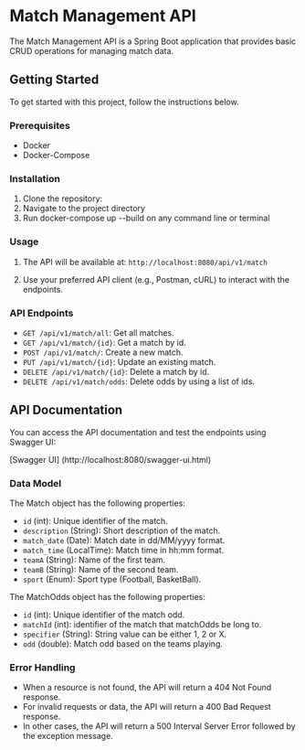 # Match Management API

The Match Management API is a Spring Boot application that provides basic CRUD operations for managing match data.

## Getting Started

To get started with this project, follow the instructions below.

### Prerequisites

- Docker
- Docker-Compose

### Installation

1. Clone the repository:
2. Navigate to the project directory
3. Run docker-compose up --build on any command line or terminal


### Usage

1. The API will be available at: `http://localhost:8080/api/v1/match`

2. Use your preferred API client (e.g., Postman, cURL) to interact with the endpoints.

### API Endpoints

- `GET /api/v1/match/all`: Get all matches.
- `GET /api/v1/match/{id}`: Get a match by id.
- `POST /api/v1/match/`: Create a new match.
- `PUT /api/v1/match/{id}`: Update an existing match.
- `DELETE /api/v1/match/{id}`: Delete a match by id.
- `DELETE /api/v1/match/odds`: Delete odds by using a list of ids.
## API Documentation

You can access the API documentation and test the endpoints using Swagger UI:

[Swagger UI] (http://localhost:8080/swagger-ui.html)


### Data Model

The Match object has the following properties:

- `id` (int): Unique identifier of the match.
- `description` (String): Short description of the match.
- `match_date` (Date): Match date in dd/MM/yyyy format.
- `match_time` (LocalTime): Match time in hh:mm format.
- `teamA` (String): Name of the first team.
- `teamB` (String): Name of the second team.
- `sport` (Enum): Sport type (Football, BasketBall).

The MatchOdds object has the following properties:

- `id` (int): Unique identifier of the match odd.
- `matchId` (int): identifier of the match that matchOdds be long to.
- `specifier` (String): String value can be either 1, 2 or X.
- `odd` (double): Match odd based on the teams playing.

### Error Handling

- When a resource is not found, the API will return a 404 Not Found response.
- For invalid requests or data, the API will return a 400 Bad Request response.
- In other cases, the API will return a 500 Interval Server Error followed by the exception message.
